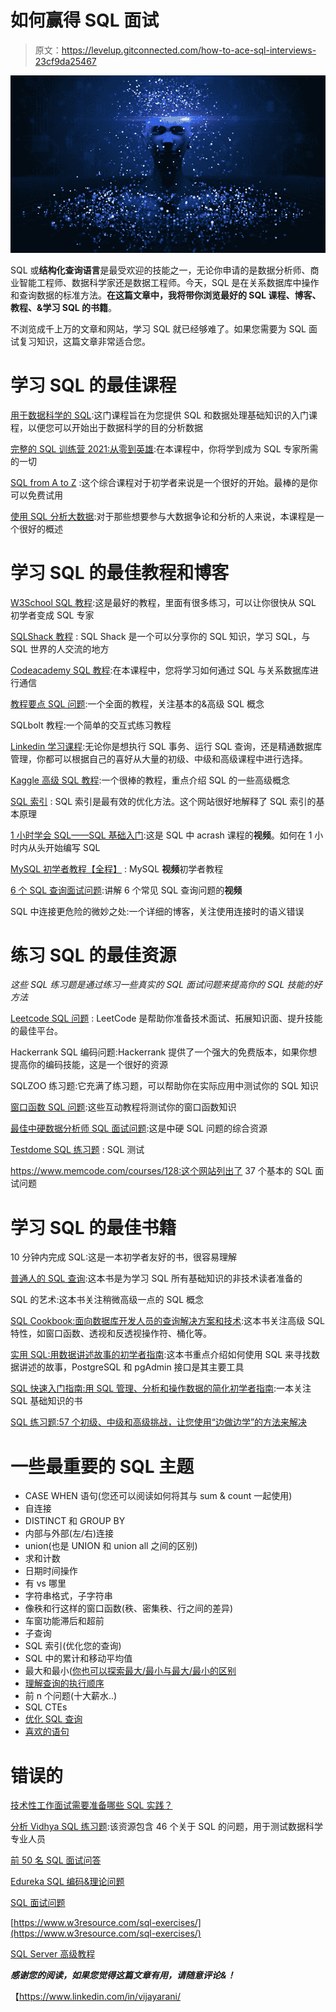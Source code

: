 # 如何赢得 SQL 面试

> 原文：<https://levelup.gitconnected.com/how-to-ace-sql-interviews-23cf9da25467>

![](img/b880a1f5ae54c7df26976fee9434e839.png)

SQL 或**结构化查询语言**是最受欢迎的技能之一，无论你申请的是数据分析师、商业智能工程师、数据科学家还是数据工程师。今天，SQL 是在关系数据库中操作和查询数据的标准方法。**在这篇文章中，我将带你浏览最好的 SQL 课程、博客、教程、&学习 SQL 的书籍**。

不浏览成千上万的文章和网站，学习 SQL 就已经够难了。如果您需要为 SQL 面试复习知识，这篇文章非常适合您。

# 学习 SQL 的最佳课程

[用于数据科学的 SQL](https://www.coursera.org/learn/sql-for-data-science):这门课程旨在为您提供 SQL 和数据处理基础知识的入门课程，以便您可以开始出于数据科学的目的分析数据

[完整的 SQL 训练营 2021:从零到英雄](https://www.udemy.com/course/the-complete-sql-bootcamp/):在本课程中，你将学到成为 SQL 专家所需的一切

[SQL from A to Z](https://learnsql.com/track/sql-from-a-to-z) :这个综合课程对于初学者来说是一个很好的开始。最棒的是你可以免费试用

[使用 SQL 分析大数据](https://www.coursera.org/learn/cloudera-big-data-analysis-sql-queries):对于那些想要参与大数据争论和分析的人来说，本课程是一个很好的概述

# 学习 SQL 的最佳教程和博客

[W3School SQL 教程](https://www.w3schools.com/sql/):这是最好的教程，里面有很多练习，可以让你很快从 SQL 初学者变成 SQL 专家

[SQLShack 教程](https://www.sqlshack.com/) : SQL Shack 是一个可以分享你的 SQL 知识，学习 SQL，与 SQL 世界的人交流的地方

[Codeacademy SQL 教程](https://www.codecademy.com/learn/learn-sql):在本课程中，您将学习如何通过 SQL 与关系数据库进行通信

[教程要点 SQL 问题](https://www.tutorialspoint.com/sql/sql_interview_questions.htm):一个全面的教程，关注基本的&高级 SQL 概念

SQLbolt 教程:一个简单的交互式练习教程

[Linkedin 学习课程](https://www.linkedin.com/learning/topics/sql):无论你是想执行 SQL 事务、运行 SQL 查询，还是精通数据库管理，你都可以根据自己的喜好从大量的初级、中级和高级课程中进行选择。

[Kaggle 高级 SQL 教程](https://www.kaggle.com/learn/advanced-sql):一个很棒的教程，重点介绍 SQL 的一些高级概念

[SQL 索引](https://use-the-index-luke.com/) : SQL 索引是最有效的优化方法。这个网站很好地解释了 SQL 索引的基本原理

[1 小时学会 SQL——SQL 基础入门](https://www.youtube.com/watch?v=9Pzj7Aj25lw&ab_channel=JoeyBlue):这是 SQL 中 acrash 课程的**视频**。如何在 1 小时内从头开始编写 SQL

[MySQL 初学者教程【全程】](https://www.youtube.com/watch?v=7S_tz1z_5bA&t=14s&ab_channel=ProgrammingwithMosh) : MySQL **视频**初学者教程

[6 个 SQL 查询面试问题](https://www.youtube.com/watch?v=uAWWhEA57bE&ab_channel=TheCodingInterview):讲解 6 个常见 SQL 查询问题的**视频**

SQL 中连接更危险的微妙之处:一个详细的博客，关注使用连接时的语义错误

# 练习 SQL 的最佳资源

*这些 SQL 练习题是通过练习一些真实的 SQL 面试问题来提高你的 SQL 技能的好方法*

[Leetcode SQL 问题](https://leetcode.com/problemset/database/) : LeetCode 是帮助你准备技术面试、拓展知识面、提升技能的最佳平台。

Hackerrank SQL 编码问题:Hackerrank 提供了一个强大的免费版本，如果你想提高你的编码技能，这是一个很好的资源

SQLZOO 练习题:它充满了练习题，可以帮助你在实际应用中测试你的 SQL 知识

[窗口函数 SQL 问题](https://www.windowfunctions.com/):这些互动教程将测试你的窗口函数知识

[最佳中硬数据分析师 SQL 面试问题](https://quip.com/2gwZArKuWk7W):这是中硬 SQL 问题的综合资源

[Testdome SQL 练习题](https://www.testdome.com/tests/data-science-sql-online-test/117) : SQL 测试

https://www.memcode.com/courses/128:这个网站列出了 37 个基本的 SQL 面试问题

# 学习 SQL 的最佳书籍

10 分钟内完成 SQL:这是一本初学者友好的书，很容易理解

[普通人的 SQL 查询](https://www.amazon.com/SQL-Queries-Mere-Mortals-Hands-ebook/dp/B000WJOWGM):这本书是为学习 SQL 所有基础知识的非技术读者准备的

SQL 的艺术:这本书关注稍微高级一点的 SQL 概念

[SQL Cookbook:面向数据库开发人员的查询解决方案和技术](https://www.amazon.com/SQL-Cookbook-Solutions-Techniques-Developers-ebook/dp/B0026OR3KI/ref=sr_1_1?keywords=SQL+cookbook&qid=1583122428&s=digital-text&sr=1-1):这本书关注高级 SQL 特性，如窗口函数、透视和反透视操作符、桶化等。

[实用 SQL:用数据讲述故事的初学者指南](https://www.amazon.com/Practical-SQL-Beginners-Guide-Storytelling-ebook/dp/B07197G78H/ref=sr_1_2?keywords=SQL&qid=1583122471&s=digital-text&sr=1-2):这本书重点介绍如何使用 SQL 来寻找数据讲述的故事，PostgreSQL 和 pgAdmin 接口是其主要工具

[SQL 快速入门指南:用 SQL 管理、分析和操作数据的简化初学者指南](https://www.amazon.com/SQL-QuickStart-Guide-Simplified-Manipulating-dp-194505123X/dp/194505123X/ref=mt_hardcover?_encoding=UTF8&me=&qid=):一本关注 SQL 基础知识的书

[SQL 练习题:57 个初级、中级和高级挑战，让您使用“边做边学”的方法来解决](https://www.amazon.com/SQL-Practice-Problems-learn-doing-ebook/dp/B01N41VQFO/ref=sr_1_1?keywords=SQL+Practice+Problems&qid=1583122320&s=digital-text&sr=1-1)

# 一些最重要的 SQL 主题

*   CASE WHEN 语句(您还可以阅读如何将其与 sum & count 一起使用)
*   自连接
*   DISTINCT 和 GROUP BY
*   内部与外部(左/右)连接
*   union(也是 UNION 和 union all 之间的区别)
*   求和计数
*   日期时间操作
*   有 vs 哪里
*   字符串格式，子字符串
*   像秩和行这样的窗口函数(秩、密集秩、行之间的差异)
*   车窗功能滞后和超前
*   子查询
*   SQL 索引(优化您的查询)
*   SQL 中的累计和移动平均值
*   最大和最小([你也可以探索最大/最小与最大/最小的区别](https://database.guide/max-vs-greatest-in-mysql-whats-the-difference/)
*   [理解查询的执行顺序](https://sqlbolt.com/lesson/select_queries_order_of_execution)
*   前 n 个问题(十大薪水..)
*   SQL CTEs
*   [优化 SQL 查询](https://medium.com/swlh/how-to-optimize-your-sql-query-2a5f0f422887)
*   [喜欢的语句](https://www.sqlshack.com/overview-of-the-sql-like-operator/)

# 错误的

[技术性工作面试需要准备哪些 SQL 实践？](https://learnsql.com/blog/practice-for-sql-job-interview/)

[分析 Vidhya SQL 练习题](https://www.analyticsvidhya.com/blog/2017/01/46-questions-on-sql-to-test-a-data-science-professional-skilltest-solution/):该资源包含 46 个关于 SQL 的问题，用于测试数据科学专业人员

[前 50 名 SQL 面试问答](https://www.guru99.com/sql-interview-questions-answers.html)

[Edureka SQL 编码&理论问题](https://www.edureka.co/blog/interview-questions/sql-interview-questions)

[SQL 面试问题](https://www.interviewbit.com/sql-interview-questions/)

[https://www.w3resource.com/sql-exercises/](https://www.w3resource.com/sql-exercises/)

[SQL Server 高级教程](https://www.sqlservertutorial.net/advanced-sql-server/)

***感谢您的阅读，如果您觉得这篇文章有用，请随意评论&！***

【https://www.linkedin.com/in/vijayarani/ 